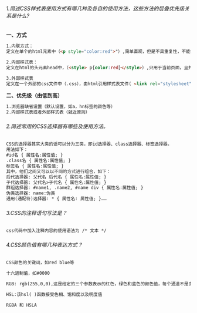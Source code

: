 ###### 1.简述CSS样式表使用方式有哪几种及各自的使用方法，这些方法的层叠优先级关系是什么?

**一、方式**

```html
1.内联方式：
定义在单个的html元素中（<p style="color:red">"）,简单直观，但是不具重复性，不能体现结构与样式相分离。

2.内部样式表：
定义在html的头元素head中，（<style> p{color:red}</style>）,只用于当前页面，且并没有真的实现结构与样式分离。

3.外部样式表
定义在一个外部的css文件中（.css），由html引用样式表文件( <link rel="stylesheet" type="text/css" href="1.css"/>)真正实现了结构与样式分离，方便样式的维护。
```

**二、优先级（由低到高）**

```html
1.浏览器缺省设置（默认设置，如a，hn标签的颜色等）
2.内部样式表或者外部样式表（就近原则）
```

###### 2.简述常用的CSS选择器有哪些及使用方法。

```html
CSS的选择器其实大类的话可以分为三类，即id选择器、class选择器、标签选择器。
用法如下：
#id名 { 属性名:属性值; }
.class名 { 属性名:属性值; }
标签名 { 属性名:属性值; }
其中，他们之间又可以以不同的方式进行组合，如下：
后代选择器: 父代名 后代名 { 属性名:属性值; }
子代选择器: 父代名>子代名 { 属性名:属性值; }
群组选择器: #name1, .name2, #name div { 属性名:属性值; }
伪类选择器: name:伪类
通用(通配符)选择器: * { 属性名: 属性值; }……
```

###### 3.CSS的注释语句写法是？

```html
css代码中加入注释内容的使用语法为 /* 文本 */
```

###### 4.CSS颜色值有哪几种表达方式？

```html
CSS颜色的关键词，如red blue等

十六进制值，如#0000

RGB: rgb(255,0,0),这是给定的三个参数表示的红色，绿色和蓝色的颜色值，每个通道不是由两个十六进制数字表示的，而是由0到255之间的十进制数表示的

HSL:该hsl( )函数接受色相、饱和度以及明度值

RGBA 和 HSLA
```

